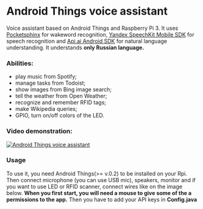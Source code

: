 # Android Things voice assistant

Voice assistant based on Android Things and Raspberry Pi 3. It uses [Pocketsphinx](https://github.com/cmusphinx/pocketsphinx-android) for wakeword recognition, [Yandex SpeechKit Mobile SDK](https://tech.yandex.ru/speechkit/mobilesdk/) for speech recognition and [Api.ai Android SDK](https://github.com/api-ai/apiai-android-client) for natural language understanding. It understands **only Russian language.**

### Abilities:
  - play music from Spotify;
  - manage tasks from Todoist;
  - show images from Bing image search;
  - tell the weather from Open Weather;
  - recognize and remember RFID tags;
  - make Wikipedia queries;
  - GPIO, turn on/off colors of the LED.

### Video demonstration:
[![Android Things voice assistant](https://i.ytimg.com/vi_webp/0Jb0Qh_W2WQ/sddefault.webp)](http://www.youtube.com/watch?v=0Jb0Qh_W2WQ)

### Usage
To use it, you need Android Things(>= v.0.2) to be installed on your Rpi. Then connect microphone (you can use USB mic), speakers, monitor and if you want to use LED or RFID scanner, connect wires like on the image below. **When you first start, you will need a mouse to give some of the a permissions to the app.** Then you have to add your API keys in **Config.java**
